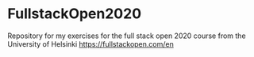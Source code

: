 # FullstackOpen2020
Repository for my exercises for the full stack open 2020 course from the University of Helsinki
https://fullstackopen.com/en